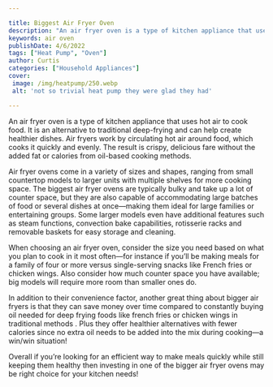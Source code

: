 ```yaml
---

title: Biggest Air Fryer Oven
description: "An air fryer oven is a type of kitchen appliance that uses hot air to cook food. It is an alternative to traditional deep-frying a...get more detail"
keywords: air oven
publishDate: 4/6/2022
tags: ["Heat Pump", "Oven"]
author: Curtis
categories: ["Household Appliances"]
cover: 
 image: /img/heatpump/250.webp
 alt: 'not so trivial heat pump they were glad they had'

---
```


An air fryer oven is a type of kitchen appliance that uses hot air to cook food. It is an alternative to traditional deep-frying and can help create healthier dishes. Air fryers work by circulating hot air around food, which cooks it quickly and evenly. The result is crispy, delicious fare without the added fat or calories from oil-based cooking methods.

Air fryer ovens come in a variety of sizes and shapes, ranging from small countertop models to larger units with multiple shelves for more cooking space. The biggest air fryer ovens are typically bulky and take up a lot of counter space, but they are also capable of accommodating large batches of food or several dishes at once—making them ideal for large families or entertaining groups. Some larger models even have additional features such as steam functions, convection bake capabilities, rotisserie racks and removable baskets for easy storage and cleaning. 

When choosing an air fryer oven, consider the size you need based on what you plan to cook in it most often—for instance if you’ll be making meals for a family of four or more versus single-serving snacks like French fries or chicken wings. Also consider how much counter space you have available; big models will require more room than smaller ones do. 

In addition to their convenience factor, another great thing about bigger air fryers is that they can save money over time compared to constantly buying oil needed for deep frying foods like french fries or chicken wings in traditional methods . Plus they offer healthier alternatives with fewer calories since no extra oil needs to be added into the mix during cooking—a win/win situation! 

Overall if you’re looking for an efficient way to make meals quickly while still keeping them healthy then investing in one of the bigger air fryer ovens may be right choice for your kitchen needs!
